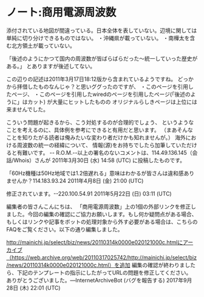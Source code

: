 # ノート:商用電源周波数

添付されている地図が間違っている。日本全体を表していない。辺境に関しては単純に切り分けできるものではない。
・沖縄県が載っていない。
・南樺太を含む北方領土が載っていない。

「後述のようにかつて国内の周波数が皆ばらばらだった～統一していった歴史がある。」
とありますが後述してない。

この辺りの記述は2011年3月17日18:12版から含まれているようですね。
どっかから拝借したものなんじゃ？と思いググったのですが、
・このページを引用したページ、
・このページを引用したwiredのページを引用したページ(「後述のように」はカット)
が大量にヒットしたものの
オリジナルらしきページは上位には来ませんでした。

こういう問題が起きるから、こう対処するのが合理的でしょう、
というようなことを考えるのに、具体例を参考にできると有用だと思います。
（まあそんなことを知りたがる読者は俺みたいな変わり者だけかも知れませんが。）
海外における周波数の統一の経緯について、
情報(源)をお持ちでしたら加筆していただけると有難いです。
-- R.O.M.--以上の署名のないコメントは、114.49.136.145（会話/Whois）さんが 2011年3月30日 (水) 14:58 (UTC) に投稿したものです。 

「60Hz機種は50Hz地域では1.2倍遅れる」意味はわかるが皆さんは違和感ありませんか？114.183.93.24 2011年4月8日 (金) 21:00 (UTC)

修正されています。--220.100.54.91 2011年5月22日 (日) 03:11 (UTC)

編集者の皆さんこんにちは、
「商用電源周波数」上の1個の外部リンクを修正しました。今回の編集の確認にご協力お願いします。もし何か疑問点がある場合、もしくはリンクや記事をボットの処理対象から外す必要がある場合は、こちらのFAQをご覧ください。以下の通り編集しました。

http://mainichi.jp/select/biz/news/20110314k0000e020121000c.htmlにアーカイブ（https://web.archive.org/web/20110317025742/http://mainichi.jp/select/biz/news/20110314k0000e020121000c.html）を追加
編集の確認が終わりましたら、下記のテンプレートの指示にしたがってURLの問題を修正してください。
ありがとうございました。—InternetArchiveBot (バグを報告する) 2017年9月28日 (木) 22:01 (UTC)